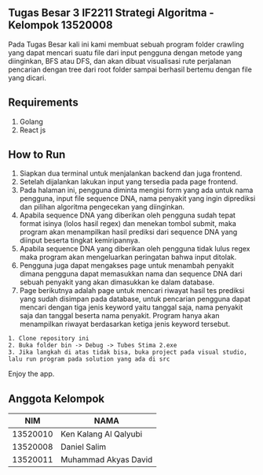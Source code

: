 ## Tugas Besar 3 IF2211 Strategi Algoritma - Kelompok 13520008
Pada Tugas Besar kali ini kami membuat sebuah program folder crawling yang dapat mencari suatu file dari input pengguna dengan metode yang diinginkan, BFS atau DFS, dan akan dibuat visualisasi rute perjalanan pencarian dengan tree dari root folder sampai berhasil bertemu dengan file yang dicari.

## Requirements
1. Golang
2. React js

## How to Run
1. Siapkan dua terminal untuk menjalankan backend dan juga frontend.
2. Setelah dijalankan lakukan input yang tersedia pada page frontend.
3. Pada halaman ini, pengguna diminta mengisi form yang ada untuk nama pengguna, input file sequence DNA, nama penyakit yang ingin diprediksi dan pilihan algoritma pengecekan yang diinginkan.
4. Apabila sequence DNA yang diberikan oleh pengguna sudah tepat format isinya (lolos hasil regex) dan menekan tombol submit, maka program akan menampilkan hasil prediksi dari sequence DNA yang diinput beserta tingkat kemiripannya.
5. Apabila sequence DNA yang diberikan oleh pengguna tidak lulus regex maka program akan mengeluarkan peringatan bahwa input ditolak.
6. Pengguna juga dapat mengakses page untuk menambah penyakit dimana pengguna dapat memasukkan nama dan sequence DNA dari sebuah penyakit yang akan dimasukkan ke dalam database.
7. Page berikutnya adalah page untuk mencari riwayat hasil tes prediksi yang sudah disimpan pada database, untuk pencarian pengguna dapat mencari dengan tiga jenis keyword yaitu tanggal saja, nama penyakit saja dan tanggal beserta nama penyakit. Program hanya akan menampilkan riwayat berdasarkan ketiga jenis keyword tersebut.
```
1. Clone repository ini
2. Buka folder bin -> Debug -> Tubes Stima 2.exe
3. Jika langkah di atas tidak bisa, buka project pada visual studio, lalu run program pada solution yang ada di src
```
Enjoy the app.

## Anggota Kelompok
| NIM      | NAMA                        |
|----------|-----------------------------|
| 13520010 | Ken Kalang Al Qalyubi       | 
| 13520008 | Daniel Salim                | 
| 13520011 | Muhammad Akyas David        |
